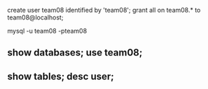 create user team08 identified by 'team08';
grant all on team08.* to team08@localhost;

mysql -u team08 -pteam08

show databases;
use team08;
-------------------------------------------------
show tables;
desc user;
-------------------------------------------------